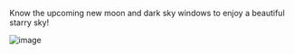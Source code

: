 Know the upcoming new moon and dark sky windows to enjoy a beautiful starry sky!

![image](https://github.com/user-attachments/assets/b298c664-bfff-4a06-9b61-50869331e6bd)




